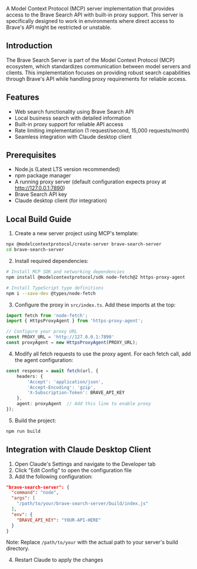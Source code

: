 A Model Context Protocol (MCP) server implementation that provides access to the Brave Search API with built-in proxy support. This server is specifically designed to work in environments where direct access to Brave's API might be restricted or unstable.

## Introduction

The Brave Search Server is part of the Model Context Protocol (MCP) ecosystem, which standardizes communication between model servers and clients. This implementation focuses on providing robust search capabilities through Brave's API while handling proxy requirements for reliable access.

## Features

- Web search functionality using Brave Search API
- Local business search with detailed information
- Built-in proxy support for reliable API access
- Rate limiting implementation (1 request/second, 15,000 requests/month)
- Seamless integration with Claude desktop client

## Prerequisites

- Node.js (Latest LTS version recommended)
- npm package manager
- A running proxy server (default configuration expects proxy at http://127.0.0.1:7890)
- Brave Search API key
- Claude desktop client (for integration)

## Local Build Guide

1. Create a new server project using MCP's template:
```bash
npx @modelcontextprotocol/create-server brave-search-server
cd brave-search-server
```

2. Install required dependencies:
```bash
# Install MCP SDK and networking dependencies
npm install @modelcontextprotocol/sdk node-fetch@2 https-proxy-agent

# Install TypeScript type definitions
npm i --save-dev @types/node-fetch
```

3. Configure the proxy in `src/index.ts`. Add these imports at the top:
```typescript
import fetch from 'node-fetch';
import { HttpsProxyAgent } from 'https-proxy-agent';

// Configure your proxy URL
const PROXY_URL = 'http://127.0.0.1:7890'
const proxyAgent = new HttpsProxyAgent(PROXY_URL);
```

4. Modify all fetch requests to use the proxy agent. For each fetch call, add the agent configuration:
```typescript
const response = await fetch(url, {
    headers: {
        'Accept': 'application/json',
        'Accept-Encoding': 'gzip',
        'X-Subscription-Token': BRAVE_API_KEY
    },
    agent: proxyAgent  // Add this line to enable proxy
});
```

5. Build the project:
```bash
npm run build
```

## Integration with Claude Desktop Client

1. Open Claude's Settings and navigate to the Developer tab
2. Click \"Edit Config\" to open the configuration file
3. Add the following configuration:
```json
"brave-search-server": {
  "command": "node",
  "args": [
    "/path/to/your/brave-search-server/build/index.js"
  ],
  "env": {
    "BRAVE_API_KEY": "YOUR-API-HERE"
  }
}
```
Note: Replace `/path/to/your` with the actual path to your server's build directory.

4. Restart Claude to apply the changes


